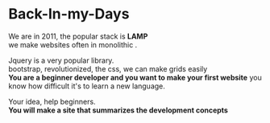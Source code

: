 # Back-In-my-Days  
  
We are in 2011, the popular stack is **LAMP**   
we make websites often in monolithic .  
  
  Jquery is a very popular library.  
  bootstrap, revolutionized, the css, we can make grids easily   
  **You are a beginner developer and you want to make your first website**
  you know how difficult it's to learn a new language.  
  
Your idea, help beginners.    
**You will make a site that summarizes the development concepts**  


 
  
  

  
  
  
  
    
